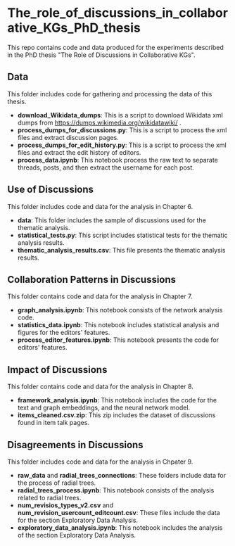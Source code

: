 # The_role_of_discussions_in_collaborative_KGs_PhD_thesis

This repo contains code and data produced for the experiments described in the PhD thesis "The Role of Discussions in Collaborative KGs".

## **Data** 
This folder includes code for gathering and processing the data of this thesis.
* **download_Wikidata_dumps**: This is a script to download Wikidata xml dumps from https://dumps.wikimedia.org/wikidatawiki/ .
* **process_dumps_for_discussions.py**: This is a script to process the xml files and extract discussion pages.
* **process_dumps_for_edit_history.py**: This is a script to process the xml files and extract the edit history of editors.
* **process_data.ipynb**: This notebook process the raw text to separate threads, posts, and then extract the username for each post.

## **Use of Discussions** 
This folder includes code and data for the analysis in Chapter 6.
* **data**: This folder includes the sample of discussions used for the thematic analysis.
* **statistical_tests.py**: This script includes statistical tests for the thematic analysis results.
* **thematic_analysis_results.csv**: This file presents the thematic analysis results.


## **Collaboration Patterns in Discussions** 
This folder contains code and data for the analysis in Chapter 7.
* **graph_analysis.ipynb**: This notebook consists of the network analysis code.
* **statistics_data.ipynb**: This notebook includes statistical analysis and figures for the editors' features.
* **process_editor_features.ipynb**: This notebook presents the code for editors' features. 


## **Impact of Discussions** 
This folder contains code and data for the analysis in Chapter 8.
* **framework_analysis.ipynb**: This notebook includes the code for the text and graph embeddings, and the neural network model.
* **items_cleaned.csv.zip**: This zip includes the dataset of discussions found in item talk pages.



## **Disagreements in Discussions** 
This folder includes code and data for the analysis in Chpater 9.
* **raw_data** and **radial_trees_connections**: These folders include data for the process of radial trees.
* **radial_trees_process.ipynb**: This notebook consists of the analysis related to radial trees.
* **num_revisios_types_v2.csv** and **num_revision_usercount_editcount.csv**: These files include the data for the section Exploratory Data Analysis.
* **exploratory_data_analysis.ipynb**: This notebook includes the analysis of the section Exploratory Data Analysis.
